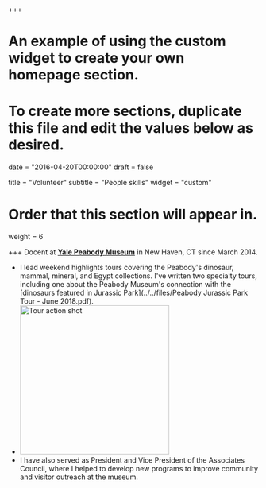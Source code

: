+++
# An example of using the custom widget to create your own homepage section.
# To create more sections, duplicate this file and edit the values below as desired.

date = "2016-04-20T00:00:00"
draft = false

title = "Volunteer"
subtitle = "People skills"
widget = "custom"

# Order that this section will appear in.
weight = 6

+++
Docent at [**Yale Peabody Museum**](http://peabody.yale.edu/) in New Haven, CT since March 2014.
<ul class = "experience">
<li>I lead weekend highlights tours covering the Peabody's dinosaur, mammal, mineral, and Egypt collections. I've written two specialty tours, including one about the Peabody Museum's connection with the [dinosaurs featured in Jurassic Park](../../files/Peabody Jurassic Park Tour - June 2018.pdf).

<li><img src="(../../img/RyYPM.jpg" alt="Tour action shot" width="300">

<li>I have also served as President and Vice President of the Associates Council, where I helped to develop new programs to improve community and visitor outreach at the museum.

</ul>
